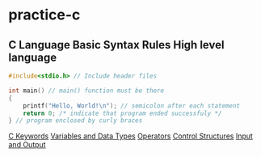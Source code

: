 # practice-c

## C Language Basic Syntax Rules High level language
```c
#include<stdio.h> // Include header files

int main() // main() function must be there
{ 
	printf("Hello, World!\n"); // semicolon after each statement
	return 0; /* indicate that program ended successfuly */
} // program enclosed by curly braces
```

[C Keywords]()
[Variables and Data Types](https://github.com/zelhajou/practice-c/tree/main/Basic%20%26%20Syntax/Variables%20and%20Data%20Types)
[Operators](https://github.com/zelhajou/practice-c/blob/main/Basic%20%26%20Syntax/Operators/Operators.md)
[Control Structures](https://github.com/zelhajou/practice-c/tree/main/Basic%20%26%20Syntax/Control%20Structures)
[Input and Output](https://github.com/zelhajou/practice-c/tree/main/Basic%20%26%20Syntax/Input%20and%20Output)
